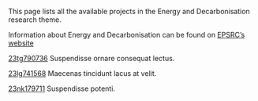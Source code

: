 This page lists all the available projects in the Energy and Decarbonisation research theme.

Information about Energy and Decarbonisation can be found on [EPSRC’s website](https://www.example.com/theme5)

[23tg790736](../projects/23tg790736.md) Suspendisse ornare consequat lectus.

[23lg741568](../projects/23lg741568.md) Maecenas tincidunt lacus at velit.

[23nk179711](../projects/23nk179711.md) Suspendisse potenti.
